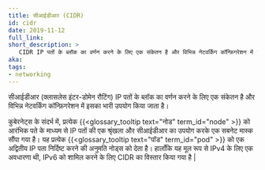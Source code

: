 ```yaml
---
title: सीआईडीआर (CIDR)
id: cidr
date: 2019-11-12
full_link: 
short_description: >
   CIDR IP पतों के ब्लॉक का वर्णन करने के लिए एक संकेतन है और विभिन्न नेटवर्किंग कॉन्फ़िगरेशन में इसका भारी उपयोग किया जाता है।
aka:
tags:
- networking
---
```

सीआईडीआर (क्लासलेस इंटर-डोमेन रौटिंग) IP पतों के ब्लॉक का वर्णन करने के लिए एक संकेतन है और विभिन्न नेटवर्किंग कॉन्फ़िगरेशन में इसका भारी उपयोग किया जाता है।

<!--more-->

कुबेरनेट्स के संदर्भ में, प्रत्येक {{<glossary_tooltip text="नोड" term_id="node" >}} को आरंभिक पते के माध्यम से IP पतों की एक श्रृंखला और सीआईडीआर का उपयोग करके एक सबनेट मास्क सौंपा गया है। यह प्रत्येक {{<glossary_tooltip text="पॉड" term_id="pod" >}} को एक अद्वितीय IP पता निर्दिष्ट करने की अनुमति नोड्स को देता है। हालाँकि यह मूल रूप से IPv4 के लिए एक अवधारणा थी, IPv6 को शामिल करने के लिए CIDR का विस्तार किया गया है |